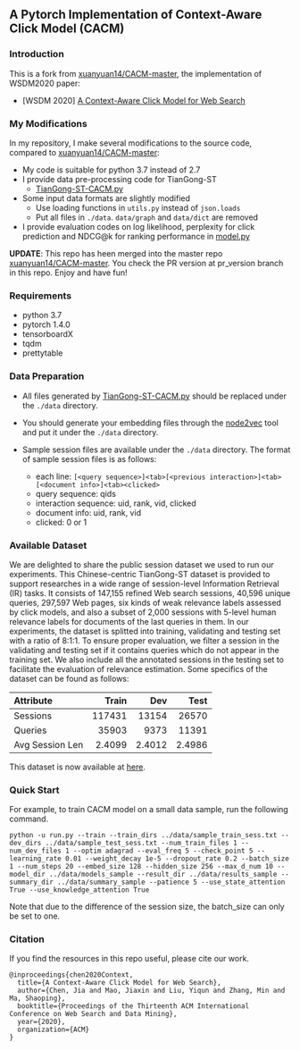 ## A Pytorch Implementation of Context-Aware Click Model (CACM)

### Introduction

This is a fork from [xuanyuan14/CACM-master](https://github.com/xuanyuan14/CACM-master), the implementation of WSDM2020 paper:
  - [WSDM 2020] [A Context-Aware Click Model for Web Search](https://dl.acm.org/doi/10.1145/3336191.3371819)

### My Modifications

In my repository, I make several modifications to the source code, compared to [xuanyuan14/CACM-master](https://github.com/xuanyuan14/CACM-master):

- My code is suitable for python 3.7 instead of 2.7
- I provide data pre-processing code for TianGong-ST
    - [TianGong-ST-CACM.py](TianGong-ST-CACM.py)
- Some input data formats are slightly modified
    - Use loading functions in ```utils.py``` instead of ```json.loads```
    - Put all files in ```./data```. ```data/graph``` and ```data/dict``` are removed
- I provide evaluation codes on log likelihood, perplexity for click prediction and NDCG@k for ranking performance in [model.py](model.py)

**UPDATE**: This repo has heen merged into the master repo [xuanyuan14/CACM-master](https://github.com/xuanyuan14/CACM-master). You check the PR version at pr_version branch in this repo. Enjoy and have fun!

### Requirements

* python 3.7
* pytorch 1.4.0
* tensorboardX
* tqdm
* prettytable

### Data Preparation
- All files generated by [TianGong-ST-CACM.py](TianGong-ST-CACM.py) should be replaced under the ```./data``` directory.
- You should generate your embedding files through the [node2vec](https://github.com/snap-stanford/snap/tree/master/examples/node2vec) tool and put it under the ```./data``` directory.
- Sample session files are available under the ```./data``` directory. The format of sample session files is as follows:

    * each line: ```[<query sequence>]<tab>[<previous interaction>]<tab>[<document info>]<tab><clicked>```
    * query sequence: qids 
    * interaction sequence: uid, rank, vid, clicked
    * document info: uid, rank, vid
    * clicked: 0 or 1

### Available Dataset

We are delighted to share the public session dataset we used to run our experiments. This Chinese-centric TianGong-ST dataset is provided to support researches in a wide range of session-level Information Retrieval (IR) tasks. It consists of 147,155 refined Web search sessions, 40,596 unique queries, 297,597 Web pages, six kinds of weak relevance labels assessed by click models, and also a subset of 2,000 sessions with 5-level human relevance labels for documents of the last queries in them. In our experiments, the dataset is splitted into training, validating and testing set with a ratio of 8:1:1. To ensure proper evaluation, we filter a session in the validating and testing set if it contains queries which do not appear in the training set. We also include all the annotated sessions in the testing set to facilitate the evaluation of relevance estimation. Some specifics of the dataset can be found as follows:

| Attribute           |   Train |  Dev   |   Test |
| :--- | ---: | ---: | ---: |
| Sessions            |  117431 | 13154  |  26570 |
| Queries             | 35903 | 9373 | 11391 |
| Avg Session Len     |    2.4099 |  2.4012  |   2.4986 |

This dataset is now available at [here](http://www.thuir.cn/tiangong-st/).

### Quick Start

For example, to train CACM model on a small data sample, run the following command.

```
python -u run.py --train --train_dirs ../data/sample_train_sess.txt --dev_dirs ../data/sample_test_sess.txt --num_train_files 1 --num_dev_files 1 --optim adagrad --eval_freq 5 --check_point 5 --learning_rate 0.01 --weight_decay 1e-5 --dropout_rate 0.2 --batch_size 1 --num_steps 20 --embed_size 128 --hidden_size 256 --max_d_num 10 --model_dir ../data/models_sample --result_dir ../data/results_sample --summary_dir ../data/summary_sample --patience 5 --use_state_attention True --use_knowledge_attention True
```

Note that due to the difference of the session size, the batch_size can only be set to one.


### Citation

If you find the resources in this repo useful, please cite our work.

```
@inproceedings{chen2020Context,
  title={A Context-Aware Click Model for Web Search},
  author={Chen, Jia and Mao, Jiaxin and Liu, Yiqun and Zhang, Min and Ma, Shaoping},
  booktitle={Proceedings of the Thirteenth ACM International Conference on Web Search and Data Mining},
  year={2020},
  organization={ACM}
}
```

